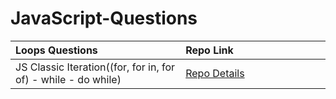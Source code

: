 # JavaScript-Questions
<table class="table">
  <thead>
    <tr>
      <th align="left" width="15%">Loops Questions</th>
      <th align="left" width="15%">Repo Link</th>
    </tr>
  </thead>
  <tbody>
      <tr>
      <td>JS Classic Iteration((for, for in, for of) - while - do while)</td></td>
      <td><a href="https://github.com/axel-ac/loops-questions" target="_blank">Repo Details</td>
    </tr>
  </tbody>
  </table>
